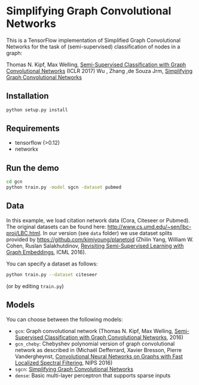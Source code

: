 # Simplifying Graph Convolutional Networks

This is a TensorFlow implementation of Simplified Graph Convolutional Networks for the task of (semi-supervised) classification of nodes in a graph:
 
Thomas N. Kipf, Max Welling, [Semi-Supervised Classification with Graph Convolutional Networks](http://arxiv.org/abs/1609.02907) (ICLR 2017)
Wu , Zhang ,de Souza Jrm, [Simplifying Graph Convolutional Networks](https://arxiv.org/pdf/1902.07153)


## Installation

```bash
python setup.py install
```

## Requirements
* tensorflow (>0.12)
* networkx

## Run the demo

```bash
cd gcn
python train.py -model sgcn -dataset pubmed
```

## Data

In this example, we load citation network data (Cora, Citeseer or Pubmed). The original datasets can be found here: http://www.cs.umd.edu/~sen/lbc-proj/LBC.html. In our version (see `data` folder) we use dataset splits provided by https://github.com/kimiyoung/planetoid (Zhilin Yang, William W. Cohen, Ruslan Salakhutdinov, [Revisiting Semi-Supervised Learning with Graph Embeddings](https://arxiv.org/abs/1603.08861), ICML 2016). 

You can specify a dataset as follows:

```bash
python train.py --dataset citeseer
```

(or by editing `train.py`)

## Models

You can choose between the following models: 
* `gcn`: Graph convolutional network (Thomas N. Kipf, Max Welling, [Semi-Supervised Classification with Graph Convolutional Networks](http://arxiv.org/abs/1609.02907), 2016)
* `gcn_cheby`: Chebyshev polynomial version of graph convolutional network as described in (Michaël Defferrard, Xavier Bresson, Pierre Vandergheynst, [Convolutional Neural Networks on Graphs with Fast Localized Spectral Filtering](https://arxiv.org/abs/1606.09375), NIPS 2016)
* `sgcn`: [Simplifying Graph Convolutional Networks](https://arxiv.org/pdf/1902.07153)
* `dense`: Basic multi-layer perceptron that supports sparse inputs
